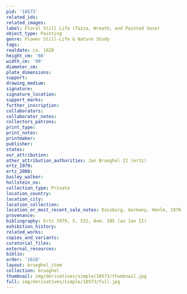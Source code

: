 ```yaml
---
pid: '18573'
related_ids: 
related_images: 
label: Floral Still Life (Tazza, Wreath, and Painted Vase)
object_type: Painting
genre: Flower Still-Life & Nature Study
tags: 
realdate: ca. 1620
height_cm: '66'
width_cm: '90'
diameter_cm: 
plate_dimensions: 
support: 
drawing_medium: 
signature: 
signature_location: 
support_marks: 
further_inscription: 
collaborators: 
collaborator_notes: 
collectors_patrons: 
print_type: 
print_notes: 
printmaker: 
publisher: 
states: 
our_attribution: 
other_attribution_authorities: Jan Brueghel II (ertz)
ertz_1979: 
ertz_2008: 
bailey_walker: 
hollstein_no: 
collection_type: Private
location_country: 
location_city: 
location_collection: 
location_or_most_recent_sale_notes: Duisburg, Germany, Henle, 1976
provenance: 
bibliography: Ertz 1979, S. 532, Anm. 395 (as Jan II)
exhibition_history: 
related_works: 
copies_and_variants: 
curatorial_files: 
external_resources: 
biblio: 
order: '1610'
layout: brueghel_item
collection: brueghel
thumbnail: img/derivatives/simple/18573/thumbnail.jpg
full: img/derivatives/simple/18573/full.jpg
---
```


